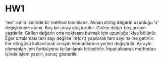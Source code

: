 # HW1
'rev' ismin isminde bir method tanımlanır. Alınan string değerin uzunluğu 'x' değişkenine atanır. Boş bir array oluşturulur.
Girilen değer boş arraye yazdırılır. Girilen değerin orta noktasını bulmak için uzunluğu ikiye bölünür. Eğer ortalaması tam sayı
değilse int(ort) yapılarak tam sayı haline getirilir. For döngüsü kullanılarak arrayin elemanlarının yerleri değiştirilir.
Arrayin elemanları join fonksiyonu kullanılarak birleştirilir. İnput alınarak methodun içinde işlem yapılır, sonuç gösterilir.
